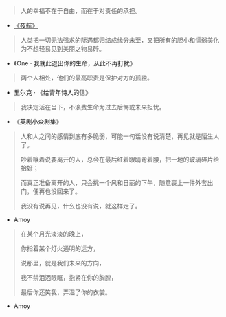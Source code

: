 > 人的幸福不在于自由，而在于对责任的承担。

+ [《夜航》](https://www.nosetime.com/member/member_comment.php?id=29434847&type=discuss&o=agree)

> 人类把一切无法强求的际遇都归结成缘分未至，又把所有的胆小和懦弱美化为不想轻易见到美丽之物易碎。

+ 《One · 我就此退出你的生命，从此不再打扰》

> 两个人相处，他们的最高职责是保护对方的孤独。

+ 里尔克 · 《给青年诗人的信》

> 我决定活在当下，不浪费生命为过去后悔或未来担忧。

+ 《英剧小众剧集》

> 人和人之间的感情到底有多脆弱，可能一句话没有说清楚，再见就是陌生人了。
>
> 吵着嚷着说要离开的人，总会在最后红着眼睛弯着腰，把一地的玻璃碎片给拾好；
>
> 而真正准备离开的人，只会挑一个风和日丽的下午，随意裹上一件外套出门，便再也没回来了。
>
> 我没有说再见，什么也没有说，就这样走了。

+ Amoy

> 在某个月光淡淡的晚上，
>
> 你指着某个灯火通明的远方，
>
> 说那里，就是我们未来的方向，
>
> 我不禁泪洒眼眶，抱紧在你的胸膛，
>
> 最后你还笑我，弄湿了你的衣裳。

+ Amoy

